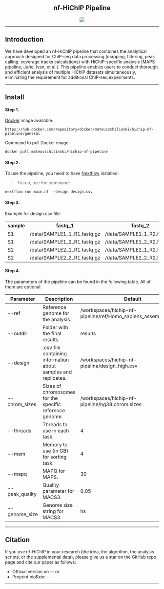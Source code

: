 <h2 align="center"> nf-HiChIP Pipeline </h2>

<p align="center">
<img align="center" src="https://github.com/SFGLab/nf-hichip/blob/main/nf_HiChIP.png">
</p>

-------
## Introduction

We have developed an nf-HiChIP pipeline that combines the analytical approach designed for ChIP-seq data processing (mapping, filtering, peak calling, coverage tracks calculations) with HiChIP-specific analysis (MAPS pipeline, Juric, Ivan, et al.). This pipeline enables users to conduct thorough and efficient analysis of multiple HiChIP datasets simultaneously, eliminating the requirement for additional ChIP-seq experiments.

-------
## Install

#### Step 1.
[Docker](https://hub.docker.com/) image available:
```
https://hub.docker.com/repository/docker/mateuszchilinski/hichip-nf-pipeline/general
```
Command to pull Docker image:
```
docker pull mateuszchilinski/hichip-nf-pipeline
```
#### Step 2.
To use the pipeline, you need to have [Nextflow](https://www.nextflow.io/docs/latest/index.html) installed.

> To run, use the command: 

```
nextflow run main.nf --design design.csv
```
#### Step 3.
Example  for design.csv file:

sample | fastq_1 |fastq_2 | replicate |
-- | ------ |------ | ------ |
S1 | /data/SAMPLE1_1_R1.fastq.gz | /data/SAMPLE1_1_R2.fastq.gz | 1
S1 | /data/SAMPLE1_2_R1.fastq.gz | /data/SAMPLE1_2_R2.fastq.gz | 2
S2 | /data/SAMPLE2_1_R1.fastq.gz | /data/SAMPLE2_1_R2.fastq.gz | 1
S2 | /data/SAMPLE2_2_R1.fastq.gz | /data/SAMPLE2_2_R2.fastq.gz | 2

#### Step 4.
The parameters of the pipeline can be found in the following table. All of them are optional: 

Parameter | Description | Default |
-- | ------ |------ |
--ref | Reference genome for the analysis. | /workspaces/hichip-nf-pipeline/ref/Homo_sapiens_assembly38.fasta
--outdir | Folder with the final results. | results
--design | .csv file containing information about samples and replicates. | /workspaces/hichip-nf-pipeline/design_high.csv
--chrom_sizes | Sizes of chromosomes for the specific reference genome. | /workspaces/hichip-nf-pipeline/hg38.chrom.sizes
--threads | Threads to use in each task. | 4
--mem | Memory to use (in GB) for sorting task. | 4
--mapq | MAPQ for MAPS. | 30
--peak_quality | Quality parameter for MACS3. | 0.05
--genome_size | Genome size string for MACS3. | hs

-------
## Citation
If you use nf-HiChIP in your research (the idea, the algorithm, the analysis scripts, or the supplemental data), please give us a star on the GitHub repo page and cite our paper as follows:    

- Official version on --
or     
- Preprint bioRxiv: --
-------
